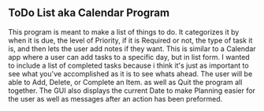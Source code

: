 ## ToDo List aka Calendar Program

This program is meant to make a list of things to do. It categorizes it by when it is due, the level of Priority, if it is Required or not, the type of task it is, and then lets the user add notes if they want. 
This is similar to a Calendar app where a user can add tasks to a specific day, but in list form. 
I wanted to include a list of completed tasks because i think it's just as important to see what you've accomplished as it is to see whats ahead.
The user will be able to Add, Delete, or Complete an Item. as well as Quit the program all together. The GUI also displays the current Date to make Planning easier for the user as well as messages after an action has been preformed.


